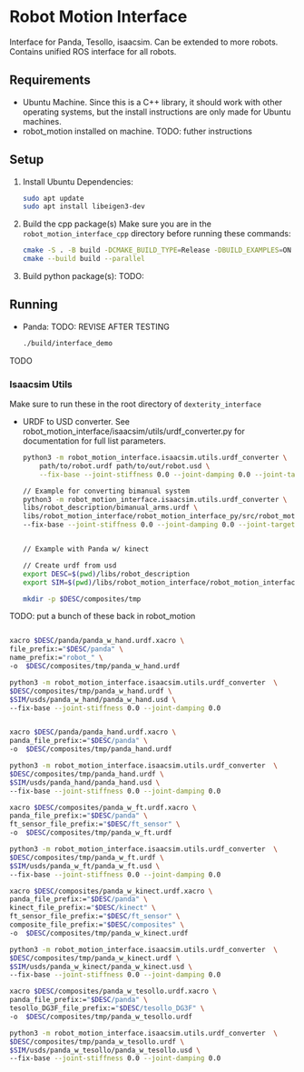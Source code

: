 # Robot Motion Interface
Interface for Panda, Tesollo, isaacsim. Can be extended to more robots. Contains unified ROS interface for all robots.

## Requirements
* Ubuntu Machine. Since this is a C++ library, it should work with other operating systems, but the install instructions are only made for Ubuntu machines.
* robot_motion installed on machine. TODO: futher instructions

## Setup
1. Install Ubuntu Dependencies:
    ```bash
    sudo apt update
    sudo apt install libeigen3-dev
    ```

2. Build the cpp package(s)
    Make sure you are in the `robot_motion_interface_cpp` directory before running these commands:
    ```bash
    cmake -S . -B build -DCMAKE_BUILD_TYPE=Release -DBUILD_EXAMPLES=ON
    cmake --build build --parallel
    ```
3. Build python package(s):
TODO:

## Running
* Panda: TODO: REVISE AFTER TESTING
    ```bash
    ./build/interface_demo
    ```
TODO

### Isaacsim Utils
Make sure to run these in the root directory of `dexterity_interface`

* URDF to USD converter. See robot_motion_interface/isaacsim/utils/urdf_converter.py for documentation for full list parameters.

    ```bash
    python3 -m robot_motion_interface.isaacsim.utils.urdf_converter \
        path/to/robot.urdf path/to/out/robot.usd \
        --fix-base --joint-stiffness 0.0 --joint-damping 0.0 --joint-target-type none 

    // Example for converting bimanual system
    python3 -m robot_motion_interface.isaacsim.utils.urdf_converter \
    libs/robot_description/bimanual_arms.urdf \
    libs/robot_motion_interface/robot_motion_interface_py/src/robot_motion_interface/isaacsim/usds/bimanual_arm/bimanual_arms.usd \
    --fix-base --joint-stiffness 0.0 --joint-damping 0.0 --joint-target-type none 


    // Example with Panda w/ kinect

    // Create urdf from usd
    export DESC=$(pwd)/libs/robot_description
    export SIM=$(pwd)/libs/robot_motion_interface/robot_motion_interface_py/src/robot_motion_interface_py/isaacsim

    mkdir -p $DESC/composites/tmp

    ```

TODO: put a bunch of these back in robot_motion

```bash

xacro $DESC/panda/panda_w_hand.urdf.xacro \
file_prefix:="$DESC/panda" \
name_prefix:="robot_" \
-o  $DESC/composites/tmp/panda_w_hand.urdf

python3 -m robot_motion_interface.isaacsim.utils.urdf_converter  \
$DESC/composites/tmp/panda_w_hand.urdf \
$SIM/usds/panda_w_hand/panda_w_hand.usd \
--fix-base --joint-stiffness 0.0 --joint-damping 0.0
```


```bash

xacro $DESC/panda/panda_hand.urdf.xacro \
panda_file_prefix:="$DESC/panda" \
-o  $DESC/composites/tmp/panda_hand.urdf

python3 -m robot_motion_interface.isaacsim.utils.urdf_converter  \
$DESC/composites/tmp/panda_hand.urdf \
$SIM/usds/panda_hand/panda_hand.usd \
--fix-base --joint-stiffness 0.0 --joint-damping 0.0
```


```bash
xacro $DESC/composites/panda_w_ft.urdf.xacro \
panda_file_prefix:="$DESC/panda" \
ft_sensor_file_prefix:="$DESC/ft_sensor" \
-o  $DESC/composites/tmp/panda_w_ft.urdf

python3 -m robot_motion_interface.isaacsim.utils.urdf_converter  \
$DESC/composites/tmp/panda_w_ft.urdf \
$SIM/usds/panda_w_ft/panda_w_ft.usd \
--fix-base --joint-stiffness 0.0 --joint-damping 0.0
```


```bash
xacro $DESC/composites/panda_w_kinect.urdf.xacro \
panda_file_prefix:="$DESC/panda" \
kinect_file_prefix:="$DESC/kinect" \
ft_sensor_file_prefix:="$DESC/ft_sensor" \
composite_file_prefix:="$DESC/composites" \
-o  $DESC/composites/tmp/panda_w_kinect.urdf

python3 -m robot_motion_interface.isaacsim.utils.urdf_converter  \
$DESC/composites/tmp/panda_w_kinect.urdf \
$SIM/usds/panda_w_kinect/panda_w_kinect.usd \
--fix-base --joint-stiffness 0.0 --joint-damping 0.0
```



```bash
xacro $DESC/composites/panda_w_tesollo.urdf.xacro \
panda_file_prefix:="$DESC/panda" \
tesollo_DG3F_file_prefix:="$DESC/tesollo_DG3F" \
-o  $DESC/composites/tmp/panda_w_tesollo.urdf

python3 -m robot_motion_interface.isaacsim.utils.urdf_converter  \
$DESC/composites/tmp/panda_w_tesollo.urdf \
$SIM/usds/panda_w_tesollo/panda_w_tesollo.usd \
--fix-base --joint-stiffness 0.0 --joint-damping 0.0
```